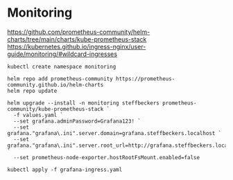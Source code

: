 # Monitoring

https://github.com/prometheus-community/helm-charts/tree/main/charts/kube-prometheus-stack
https://kubernetes.github.io/ingress-nginx/user-guide/monitoring/#wildcard-ingresses

```
kubectl create namespace monitoring

helm repo add prometheus-community https://prometheus-community.github.io/helm-charts
helm repo update

helm upgrade --install -n monitoring steffbeckers prometheus-community/kube-prometheus-stack `
  -f values.yaml `
  --set grafana.adminPassword=Grafana123! `
  --set grafana."grafana\.ini".server.domain=grafana.steffbeckers.localhost `
  --set grafana."grafana\.ini".server.root_url=http://grafana.steffbeckers.localhost `
  --set prometheus-node-exporter.hostRootFsMount.enabled=false

kubectl apply -f grafana-ingress.yaml
```
